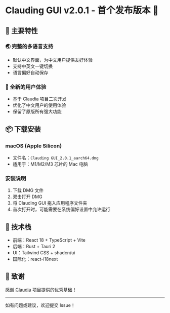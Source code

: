 # Clauding GUI v2.0.1 - 首个发布版本 🎉

## 🌟 主要特性

### 🌏 完整的多语言支持
- 默认中文界面，为中文用户提供友好体验
- 支持中英文一键切换
- 语言偏好自动保存

### 🎨 全新的用户体验
- 基于 Claudia 项目二次开发
- 优化了中文用户的使用体验
- 保留了原版所有强大功能

## 📦 下载安装

### macOS (Apple Silicon)
- 文件名：`Clauding GUI_2.0.1_aarch64.dmg`
- 适用于：M1/M2/M3 芯片的 Mac 电脑

### 安装说明
1. 下载 DMG 文件
2. 双击打开 DMG
3. 将 Clauding GUI 拖入应用程序文件夹
4. 首次打开时，可能需要在系统偏好设置中允许运行

## 🔧 技术栈
- 前端：React 18 + TypeScript + Vite
- 后端：Rust + Tauri 2
- UI：Tailwind CSS + shadcn/ui
- 国际化：react-i18next

## 🙏 致谢
感谢 [Claudia](https://github.com/getAsterisk/claudia) 项目提供的优秀基础！

---

如有问题或建议，欢迎提交 Issue！